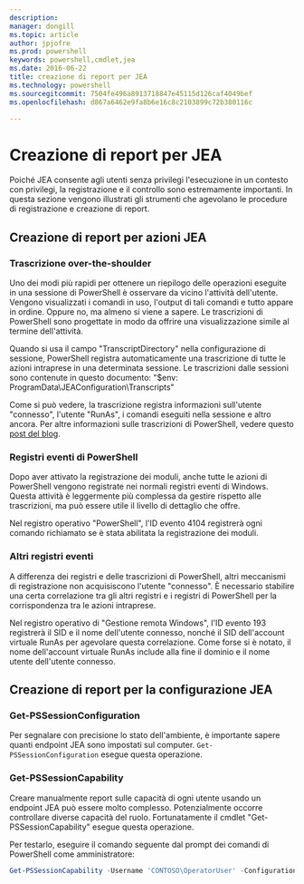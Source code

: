 ```yaml
---
description: 
manager: dongill
ms.topic: article
author: jpjofre
ms.prod: powershell
keywords: powershell,cmdlet,jea
ms.date: 2016-06-22
title: creazione di report per JEA
ms.technology: powershell
ms.sourcegitcommit: 7504fe496a8913718847e45115d126caf4049bef
ms.openlocfilehash: d867a6462e9fa8b6e16c8c2103899c72b380116c

---
```


# Creazione di report per JEA
Poiché JEA consente agli utenti senza privilegi l'esecuzione in un contesto con privilegi, la registrazione e il controllo sono estremamente importanti.
In questa sezione vengono illustrati gli strumenti che agevolano le procedure di registrazione e creazione di report.

## Creazione di report per azioni JEA
### Trascrizione over-the-shoulder
Uno dei modi più rapidi per ottenere un riepilogo delle operazioni eseguite in una sessione di PowerShell è osservare da vicino l'attività dell'utente.
Vengono visualizzati i comandi in uso, l'output di tali comandi e tutto appare in ordine.
Oppure no, ma almeno si viene a sapere.
Le trascrizioni di PowerShell sono progettate in modo da offrire una visualizzazione simile al termine dell'attività.

Quando si usa il campo "TranscriptDirectory" nella configurazione di sessione, PowerShell registra automaticamente una trascrizione di tutte le azioni intraprese in una determinata sessione.
Le trascrizioni dalle sessioni sono contenute in questo documento: "$env: ProgramData\JEAConfiguration\Transcripts"

Come si può vedere, la trascrizione registra informazioni sull'utente "connesso", l'utente "RunAs", i comandi eseguiti nella sessione e altro ancora.
Per altre informazioni sulle trascrizioni di PowerShell, vedere questo [post del blog](http://blogs.msdn.com/b/powershell/archive/2015/06/09/powershell-the-blue-team.aspx).

### Registri eventi di PowerShell
Dopo aver attivato la registrazione dei moduli, anche tutte le azioni di PowerShell vengono registrate nei normali registri eventi di Windows.
Questa attività è leggermente più complessa da gestire rispetto alle trascrizioni, ma può essere utile il livello di dettaglio che offre.

Nel registro operativo "PowerShell", l'ID evento 4104 registrerà ogni comando richiamato se è stata abilitata la registrazione dei moduli.

### Altri registri eventi
A differenza dei registri e delle trascrizioni di PowerShell, altri meccanismi di registrazione non acquisiscono l'utente "connesso".
È necessario stabilire una certa correlazione tra gli altri registri e i registri di PowerShell per la corrispondenza tra le azioni intraprese.

Nel registro operativo di "Gestione remota Windows", l'ID evento 193 registrerà il SID e il nome dell'utente connesso, nonché il SID dell'account virtuale RunAs per agevolare questa correlazione.
Come forse si è notato, il nome dell'account virtuale RunAs include alla fine il dominio e il nome utente dell'utente connesso.

## Creazione di report per la configurazione JEA
### Get-PSSessionConfiguration
Per segnalare con precisione lo stato dell'ambiente, è importante sapere quanti endpoint JEA sono impostati sul computer.
`Get-PSSessionConfiguration` esegue questa operazione.

### Get-PSSessionCapability
Creare manualmente report sulle capacità di ogni utente usando un endpoint JEA può essere molto complesso.
Potenzialmente occorre controllare diverse capacità del ruolo.
Fortunatamente il cmdlet "Get-PSSessionCapability" esegue questa operazione.

Per testarlo, eseguire il comando seguente dal prompt dei comandi di PowerShell come amministratore:
```PowerShell
Get-PSSessionCapability -Username 'CONTOSO\OperatorUser' -ConfigurationName JEADemo
```




<!--HONumber=Jun16_HO4-->


